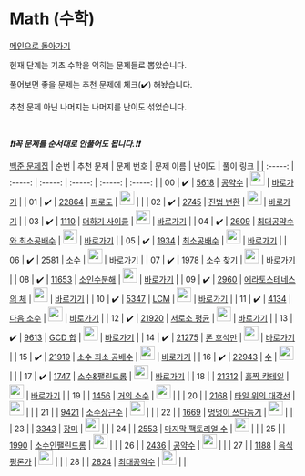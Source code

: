 # Math (수학)

[메인으로 돌아가기](https://github.com/tony9402/baekjoon)

현재 단계는 기초 수학을 익히는 문제들로 뽑았습니다.

풀어보면 좋을 문제는 추천 문제에 체크(:heavy_check_mark:) 해놨습니다.

추천 문제 아닌 나머지는 나머지를 난이도 섞었습니다.

<br>

***❗️❗️꼭 문제를 순서대로 안풀어도 됩니다.❗️❗️***

[백준 문제집](https://www.acmicpc.net/workbook/view/6781)
|          순번          |        추천 문제         |        문제 번호         |        문제 이름         |         난이도          |        풀이 링크         |
| :-----: | :-----: | :-----: | :-----: | :-----: | :-----: |
| 00 |  :heavy_check_mark:  | <a href="https://www.acmicpc.net/problem/5618" target="_blank">5618</a> | <a href="https://www.acmicpc.net/problem/5618" target="_blank">공약수</a> | <img height="25px" width="25px" src="https://static.solved.ac/tier_small/3.svg"/> | <a href="./../solution/math/5618">바로가기</a> |
| 01 |  :heavy_check_mark:  | <a href="https://www.acmicpc.net/problem/22864" target="_blank">22864</a> | <a href="https://www.acmicpc.net/problem/22864" target="_blank">피로도</a> | <img height="25px" width="25px" src="https://static.solved.ac/tier_small/3.svg"/> |                      |
| 02 |  :heavy_check_mark:  | <a href="https://www.acmicpc.net/problem/2745" target="_blank">2745</a> | <a href="https://www.acmicpc.net/problem/2745" target="_blank">진법 변환</a> | <img height="25px" width="25px" src="https://static.solved.ac/tier_small/4.svg"/> | <a href="./../solution/math/2745">바로가기</a> |
| 03 |  :heavy_check_mark:  | <a href="https://www.acmicpc.net/problem/1110" target="_blank">1110</a> | <a href="https://www.acmicpc.net/problem/1110" target="_blank">더하기 사이클</a> | <img height="25px" width="25px" src="https://static.solved.ac/tier_small/5.svg"/> | <a href="./../solution/math/1110">바로가기</a> |
| 04 |  :heavy_check_mark:  | <a href="https://www.acmicpc.net/problem/2609" target="_blank">2609</a> | <a href="https://www.acmicpc.net/problem/2609" target="_blank">최대공약수와 최소공배수</a> | <img height="25px" width="25px" src="https://static.solved.ac/tier_small/6.svg"/> | <a href="./../solution/math/2609">바로가기</a> |
| 05 |  :heavy_check_mark:  | <a href="https://www.acmicpc.net/problem/1934" target="_blank">1934</a> | <a href="https://www.acmicpc.net/problem/1934" target="_blank">최소공배수</a> | <img height="25px" width="25px" src="https://static.solved.ac/tier_small/6.svg"/> | <a href="./../solution/math/1934">바로가기</a> |
| 06 |  :heavy_check_mark:  | <a href="https://www.acmicpc.net/problem/2581" target="_blank">2581</a> | <a href="https://www.acmicpc.net/problem/2581" target="_blank">소수</a> | <img height="25px" width="25px" src="https://static.solved.ac/tier_small/6.svg"/> | <a href="./../solution/math/2581">바로가기</a> |
| 07 |  :heavy_check_mark:  | <a href="https://www.acmicpc.net/problem/1978" target="_blank">1978</a> | <a href="https://www.acmicpc.net/problem/1978" target="_blank">소수 찾기</a> | <img height="25px" width="25px" src="https://static.solved.ac/tier_small/7.svg"/> | <a href="./../solution/math/1978">바로가기</a> |
| 08 |  :heavy_check_mark:  | <a href="https://www.acmicpc.net/problem/11653" target="_blank">11653</a> | <a href="https://www.acmicpc.net/problem/11653" target="_blank">소인수분해</a> | <img height="25px" width="25px" src="https://static.solved.ac/tier_small/7.svg"/> | <a href="./../solution/math/11653">바로가기</a> |
| 09 |  :heavy_check_mark:  | <a href="https://www.acmicpc.net/problem/2960" target="_blank">2960</a> | <a href="https://www.acmicpc.net/problem/2960" target="_blank">에라토스테네스의 체</a> | <img height="25px" width="25px" src="https://static.solved.ac/tier_small/7.svg"/> | <a href="./../solution/math/2960">바로가기</a> |
| 10 |  :heavy_check_mark:  | <a href="https://www.acmicpc.net/problem/5347" target="_blank">5347</a> | <a href="https://www.acmicpc.net/problem/5347" target="_blank">LCM</a> | <img height="25px" width="25px" src="https://static.solved.ac/tier_small/7.svg"/> | <a href="./../solution/math/5347">바로가기</a> |
| 11 |  :heavy_check_mark:  | <a href="https://www.acmicpc.net/problem/4134" target="_blank">4134</a> | <a href="https://www.acmicpc.net/problem/4134" target="_blank">다음 소수</a> | <img height="25px" width="25px" src="https://static.solved.ac/tier_small/7.svg"/> | <a href="./../solution/math/4134">바로가기</a> |
| 12 |  :heavy_check_mark:  | <a href="https://www.acmicpc.net/problem/21920" target="_blank">21920</a> | <a href="https://www.acmicpc.net/problem/21920" target="_blank">서로소 평균</a> | <img height="25px" width="25px" src="https://static.solved.ac/tier_small/7.svg"/> | <a href="./../solution/math/21920">바로가기</a> |
| 13 |  :heavy_check_mark:  | <a href="https://www.acmicpc.net/problem/9613" target="_blank">9613</a> | <a href="https://www.acmicpc.net/problem/9613" target="_blank">GCD 합</a> | <img height="25px" width="25px" src="https://static.solved.ac/tier_small/8.svg"/> | <a href="./../solution/math/9613">바로가기</a> |
| 14 |  :heavy_check_mark:  | <a href="https://www.acmicpc.net/problem/21275" target="_blank">21275</a> | <a href="https://www.acmicpc.net/problem/21275" target="_blank">폰 호석만</a> | <img height="25px" width="25px" src="https://static.solved.ac/tier_small/8.svg"/> | <a href="./../solution/math/21275">바로가기</a> |
| 15 |  :heavy_check_mark:  | <a href="https://www.acmicpc.net/problem/21919" target="_blank">21919</a> | <a href="https://www.acmicpc.net/problem/21919" target="_blank">소수 최소 공배수</a> | <img height="25px" width="25px" src="https://static.solved.ac/tier_small/8.svg"/> | <a href="./../solution/math/21919">바로가기</a> |
| 16 |  :heavy_check_mark:  | <a href="https://www.acmicpc.net/problem/22943" target="_blank">22943</a> | <a href="https://www.acmicpc.net/problem/22943" target="_blank">수</a> | <img height="25px" width="25px" src="https://static.solved.ac/tier_small/10.svg"/> |                      |
| 17 |  :heavy_check_mark:  | <a href="https://www.acmicpc.net/problem/1747" target="_blank">1747</a> | <a href="https://www.acmicpc.net/problem/1747" target="_blank">소수&amp;팰린드롬</a> | <img height="25px" width="25px" src="https://static.solved.ac/tier_small/11.svg"/> | <a href="./../solution/math/1747">바로가기</a> |
| 18 |                      | <a href="https://www.acmicpc.net/problem/21312" target="_blank">21312</a> | <a href="https://www.acmicpc.net/problem/21312" target="_blank">홀짝 칵테일</a> | <img height="25px" width="25px" src="https://static.solved.ac/tier_small/3.svg"/> | <a href="./../solution/math/21312">바로가기</a> |
| 19 |                      | <a href="https://www.acmicpc.net/problem/1456" target="_blank">1456</a> | <a href="https://www.acmicpc.net/problem/1456" target="_blank">거의 소수</a> | <img height="25px" width="25px" src="https://static.solved.ac/tier_small/10.svg"/> |                      |
| 20 |                      | <a href="https://www.acmicpc.net/problem/2168" target="_blank">2168</a> | <a href="https://www.acmicpc.net/problem/2168" target="_blank">타일 위의 대각선</a> | <img height="25px" width="25px" src="https://static.solved.ac/tier_small/10.svg"/> |                      |
| 21 |                      | <a href="https://www.acmicpc.net/problem/9421" target="_blank">9421</a> | <a href="https://www.acmicpc.net/problem/9421" target="_blank">소수상근수</a> | <img height="25px" width="25px" src="https://static.solved.ac/tier_small/10.svg"/> |                      |
| 22 |                      | <a href="https://www.acmicpc.net/problem/1669" target="_blank">1669</a> | <a href="https://www.acmicpc.net/problem/1669" target="_blank">멍멍이 쓰다듬기</a> | <img height="25px" width="25px" src="https://static.solved.ac/tier_small/10.svg"/> |                      |
| 23 |                      | <a href="https://www.acmicpc.net/problem/3343" target="_blank">3343</a> | <a href="https://www.acmicpc.net/problem/3343" target="_blank">장미</a> | <img height="25px" width="25px" src="https://static.solved.ac/tier_small/10.svg"/> |                      |
| 24 |                      | <a href="https://www.acmicpc.net/problem/2553" target="_blank">2553</a> | <a href="https://www.acmicpc.net/problem/2553" target="_blank">마지막 팩토리얼 수</a> | <img height="25px" width="25px" src="https://static.solved.ac/tier_small/10.svg"/> |                      |
| 25 |                      | <a href="https://www.acmicpc.net/problem/1990" target="_blank">1990</a> | <a href="https://www.acmicpc.net/problem/1990" target="_blank">소수인팰린드롬</a> | <img height="25px" width="25px" src="https://static.solved.ac/tier_small/11.svg"/> |                      |
| 26 |                      | <a href="https://www.acmicpc.net/problem/2436" target="_blank">2436</a> | <a href="https://www.acmicpc.net/problem/2436" target="_blank">공약수</a> | <img height="25px" width="25px" src="https://static.solved.ac/tier_small/11.svg"/> |                      |
| 27 |                      | <a href="https://www.acmicpc.net/problem/1188" target="_blank">1188</a> | <a href="https://www.acmicpc.net/problem/1188" target="_blank">음식 평론가</a> | <img height="25px" width="25px" src="https://static.solved.ac/tier_small/11.svg"/> |                      |
| 28 |                      | <a href="https://www.acmicpc.net/problem/2824" target="_blank">2824</a> | <a href="https://www.acmicpc.net/problem/2824" target="_blank">최대공약수</a> | <img height="25px" width="25px" src="https://static.solved.ac/tier_small/11.svg"/> |                      |
